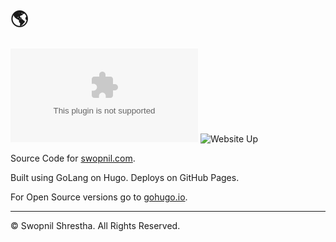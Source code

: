 # 🌎

![Last Commit Badge](https://img.shields.io/github/last-commit/swopnilnep/swopnil.com) ![Website Up](https://img.shields.io/website?up_color=green&url=https%3A%2F%2Fswopnil.com)

Source Code for [swopnil.com](https://swopnil.com).

Built using GoLang  on Hugo. Deploys on GitHub Pages.

For Open Source versions go to [gohugo.io](https://gohugo.io/).

---
©️ Swopnil Shrestha. All Rights Reserved.
